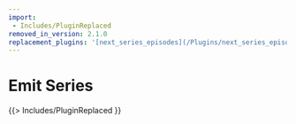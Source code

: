 ```yaml
---
import:
 - Includes/PluginReplaced
removed_in_version: 2.1.0
replacement_plugins: '[next_series_episodes](/Plugins/next_series_episodes)'
---
```

# Emit Series
{{> Includes/PluginReplaced }}

